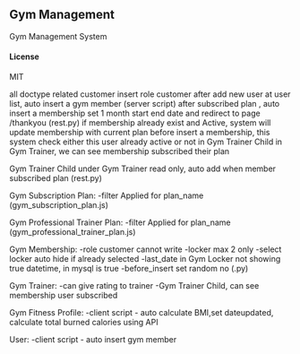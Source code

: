 ## Gym Management

Gym Management System

#### License

MIT

all doctype related customer insert role customer
after add new user at user list, auto insert a gym member (server script)
after subscribed plan , auto insert a membership set 1 month start end date and redirect to page /thankyou (rest.py)
if membership already exist and Active, system will update membership with current plan
before insert a membership, this system check either this user already active or not in Gym Trainer Child
in Gym Trainer, we can see membership subscribed their plan


Gym Trainer Child under Gym Trainer read only, auto add when member subscribed plan (rest.py)

Gym Subscription Plan:
-filter Applied for plan_name (gym_subscription_plan.js)

Gym Professional Trainer Plan:
-filter Applied for plan_name (gym_professional_trainer_plan.js)

Gym Membership: 
-role customer cannot write
-locker max 2 only
-select locker auto hide if already selected
-last_date in Gym Locker not showing true datetime, in mysql is true
-before_insert set random no (.py)

Gym Trainer:
-can give rating to trainer
-Gym Trainer Child, can see membership user subscribed

Gym Fitness Profile:
-client script - auto calculate BMI,set dateupdated, calculate total burned calories using API

User:
-client script - auto insert gym member


